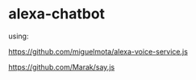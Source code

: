 # alexa-chatbot

using:

https://github.com/miguelmota/alexa-voice-service.js

https://github.com/Marak/say.js
